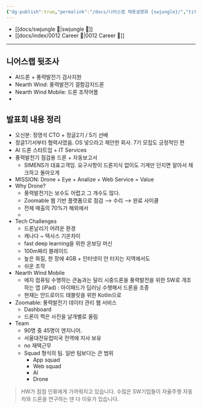 ```yaml
---
{"dg-publish":true,"permalink":"/docs/니어스랩 채용설명회 {swjungle}/","title":"니어스랩 채용설명회 {swjungle}"}
---
```


- [[docs/swjungle 🤖\|swjungle 🤖]]
- [[docs/index/0012 Career 💼\|0012 Career 💼]]
___

## 니어스랩 뒷조사

- AI드론 + 풍력발전기 검사지원
- Nearth Wind: 풍력발전기 결함감지드론
- Nearth Wind Mobile: 드론 조작어플
- 

## 발표회 내용 정리

- 오신분: 정영석 CTO + 정글2기 / 5기 선배
- 정글1기서부터 협력사였음. OS 넣으라고 제안한 회사. 7기 모집도 긍정적인 편
- AI 드론 스타트업 + IT Services
- 풍력발전기 점검용 드론 + 자동보고서 
	- SIMENS가 대표고객임. 요구사항이 드론지식 없이도 기계만 던지면 알아서 체크하고 돌아오게
- MISSION: Drone + Eye + Analize + Web Service = Value
- Why Drone?
	- 풍력발전기는 보수도 어렵고 그 개수도 많다.
	- Zoomable 웹 기반 플랫폼으로  점검 ⟶ 수리 ⟶ 완료 사이클
	- 전체 매출의 70%가 해외에서
	- 
- Tech Challenges
	- 드론날리기 어려운 환경
	- 캐나다 ~ 텍사스 기온차이
	- fast deep learning을 위한 온보딩 머신
	- 100m짜리 블레이드
	- 높은 화질, 한 장에 4GB + 인터넷이 안 터지는 지역에서도
	- 쉬운 조작
- Nearth Wind Mobile
	- 에지 컴퓨팅 수행하는 큰놈과는 달리 시중드론을 풍력발전을 위한 SW로 개조하는 앱 (iPad) : 아이패드가 딥러닝 수행해서 드론을 조종
	- 현재는 안드로이드 태블릿을 위한 Kotlin으로
- Zoomable: 풍력발전기 데이터 관리 웹 서비스
	- Dashboard
	- 드론이 찍은 사진을 날개별로 올림
- Team
	- 90명 중 45명이 엔지니어.
	- 서울대전유럽미국 전역에 지사 보유
	- no 재택근무
	- Squad 형식의 팀. 일반 팀보다는 큰 범위
		- App squad
		- Web squad
		- AI
		- Drone

> HW가 점점 인류에게 가까워지고 있습니다. 수많은 SW기업들이 자율주행 자동차와 드론을 연구하는 덴 다 이유가 있습니다.
